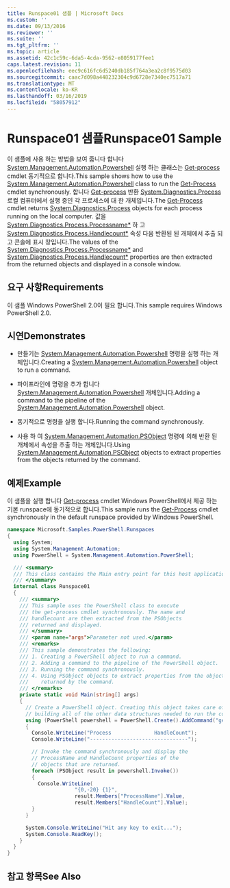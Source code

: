 ```yaml
---
title: Runspace01 샘플 | Microsoft Docs
ms.custom: ''
ms.date: 09/13/2016
ms.reviewer: ''
ms.suite: ''
ms.tgt_pltfrm: ''
ms.topic: article
ms.assetid: 42c1c59c-6da5-4cda-9562-e8059177fee1
caps.latest.revision: 11
ms.openlocfilehash: eec9c616fc6d5240db185f764a3ea2c8f9575d03
ms.sourcegitcommit: caac7d098a448232304c9d6728e7340ec7517a71
ms.translationtype: MT
ms.contentlocale: ko-KR
ms.lasthandoff: 03/16/2019
ms.locfileid: "58057912"
---
```

# <a name="runspace01-sample"></a><span data-ttu-id="a9be7-102">Runspace01 샘플</span><span class="sxs-lookup"><span data-stu-id="a9be7-102">Runspace01 Sample</span></span>

<span data-ttu-id="a9be7-103">이 샘플에 사용 하는 방법을 보여 줍니다 합니다 [System.Management.Automation.Powershell](/dotnet/api/system.management.automation.powershell) 실행 하는 클래스는 [Get-process](/powershell/module/Microsoft.PowerShell.Management/Get-Process) cmdlet 동기적으로 합니다.</span><span class="sxs-lookup"><span data-stu-id="a9be7-103">This sample shows how to use the [System.Management.Automation.Powershell](/dotnet/api/system.management.automation.powershell) class to run the [Get-Process](/powershell/module/Microsoft.PowerShell.Management/Get-Process) cmdlet synchronously.</span></span> <span data-ttu-id="a9be7-104">합니다 [Get-process](/powershell/module/Microsoft.PowerShell.Management/Get-Process) 반환 [System.Diagnostics.Process](/dotnet/api/System.Diagnostics.Process) 로컬 컴퓨터에서 실행 중인 각 프로세스에 대 한 개체입니다.</span><span class="sxs-lookup"><span data-stu-id="a9be7-104">The [Get-Process](/powershell/module/Microsoft.PowerShell.Management/Get-Process) cmdlet returns [System.Diagnostics.Process](/dotnet/api/System.Diagnostics.Process) objects for each process running on the local computer.</span></span> <span data-ttu-id="a9be7-105">값을 [System.Diagnostics.Process.Processname\*](/dotnet/api/System.Diagnostics.Process.ProcessName) 하 고 [System.Diagnostics.Process.Handlecount\*](/dotnet/api/System.Diagnostics.Process.Handlecount) 속성 다음 반환된 된 개체에서 추출 되 고 콘솔에 표시 창입니다.</span><span class="sxs-lookup"><span data-stu-id="a9be7-105">The values of the [System.Diagnostics.Process.Processname\*](/dotnet/api/System.Diagnostics.Process.ProcessName) and [System.Diagnostics.Process.Handlecount\*](/dotnet/api/System.Diagnostics.Process.Handlecount) properties are then extracted from the returned objects and displayed in a console window.</span></span>

## <a name="requirements"></a><span data-ttu-id="a9be7-106">요구 사항</span><span class="sxs-lookup"><span data-stu-id="a9be7-106">Requirements</span></span>

 <span data-ttu-id="a9be7-107">이 샘플 Windows PowerShell 2.0이 필요 합니다.</span><span class="sxs-lookup"><span data-stu-id="a9be7-107">This sample requires Windows PowerShell 2.0.</span></span>

## <a name="demonstrates"></a><span data-ttu-id="a9be7-108">시연</span><span class="sxs-lookup"><span data-stu-id="a9be7-108">Demonstrates</span></span>

- <span data-ttu-id="a9be7-109">만들기는 [System.Management.Automation.Powershell](/dotnet/api/system.management.automation.powershell) 명령을 실행 하는 개체입니다.</span><span class="sxs-lookup"><span data-stu-id="a9be7-109">Creating a [System.Management.Automation.Powershell](/dotnet/api/system.management.automation.powershell) object to run a command.</span></span>

- <span data-ttu-id="a9be7-110">파이프라인에 명령을 추가 합니다 [System.Management.Automation.Powershell](/dotnet/api/system.management.automation.powershell) 개체입니다.</span><span class="sxs-lookup"><span data-stu-id="a9be7-110">Adding a command to the pipeline of the [System.Management.Automation.Powershell](/dotnet/api/system.management.automation.powershell) object.</span></span>

- <span data-ttu-id="a9be7-111">동기적으로 명령을 실행 합니다.</span><span class="sxs-lookup"><span data-stu-id="a9be7-111">Running the command synchronously.</span></span>

- <span data-ttu-id="a9be7-112">사용 하 여 [System.Management.Automation.PSObject](/dotnet/api/System.Management.Automation.PSObject) 명령에 의해 반환 된 개체에서 속성을 추출 하는 개체입니다.</span><span class="sxs-lookup"><span data-stu-id="a9be7-112">Using [System.Management.Automation.PSObject](/dotnet/api/System.Management.Automation.PSObject) objects to extract properties from the objects returned by the command.</span></span>

## <a name="example"></a><span data-ttu-id="a9be7-113">예제</span><span class="sxs-lookup"><span data-stu-id="a9be7-113">Example</span></span>

 <span data-ttu-id="a9be7-114">이 샘플을 실행 합니다 [Get-process](/powershell/module/Microsoft.PowerShell.Management/Get-Process) cmdlet Windows PowerShell에서 제공 하는 기본 runspace에 동기적으로 합니다.</span><span class="sxs-lookup"><span data-stu-id="a9be7-114">This sample runs the [Get-Process](/powershell/module/Microsoft.PowerShell.Management/Get-Process) cmdlet synchronously in the default runspace provided by Windows PowerShell.</span></span>

```csharp
namespace Microsoft.Samples.PowerShell.Runspaces
{
  using System;
  using System.Management.Automation;
  using PowerShell = System.Management.Automation.PowerShell;

  /// <summary>
  /// This class contains the Main entry point for this host application.
  /// </summary>
  internal class Runspace01
  {
    /// <summary>
    /// This sample uses the PowerShell class to execute
    /// the get-process cmdlet synchronously. The name and
    /// handlecount are then extracted from the PSObjects
    /// returned and displayed.
    /// </summary>
    /// <param name="args">Parameter not used.</param>
    /// <remarks>
    /// This sample demonstrates the following:
    /// 1. Creating a PowerShell object to run a command.
    /// 2. Adding a command to the pipeline of the PowerShell object.
    /// 3. Running the command synchronously.
    /// 4. Using PSObject objects to extract properties from the objects
    ///    returned by the command.
    /// </remarks>
    private static void Main(string[] args)
    {
      // Create a PowerShell object. Creating this object takes care of
      // building all of the other data structures needed to run the command.
      using (PowerShell powershell = PowerShell.Create().AddCommand("get-process"))
      {
        Console.WriteLine("Process              HandleCount");
        Console.WriteLine("--------------------------------");

        // Invoke the command synchronously and display the
        // ProcessName and HandleCount properties of the
        // objects that are returned.
        foreach (PSObject result in powershell.Invoke())
        {
          Console.WriteLine(
                      "{0,-20} {1}",
                      result.Members["ProcessName"].Value,
                      result.Members["HandleCount"].Value);
        }
      }

      System.Console.WriteLine("Hit any key to exit...");
      System.Console.ReadKey();
    }
  }
}
```

## <a name="see-also"></a><span data-ttu-id="a9be7-115">참고 항목</span><span class="sxs-lookup"><span data-stu-id="a9be7-115">See Also</span></span>
